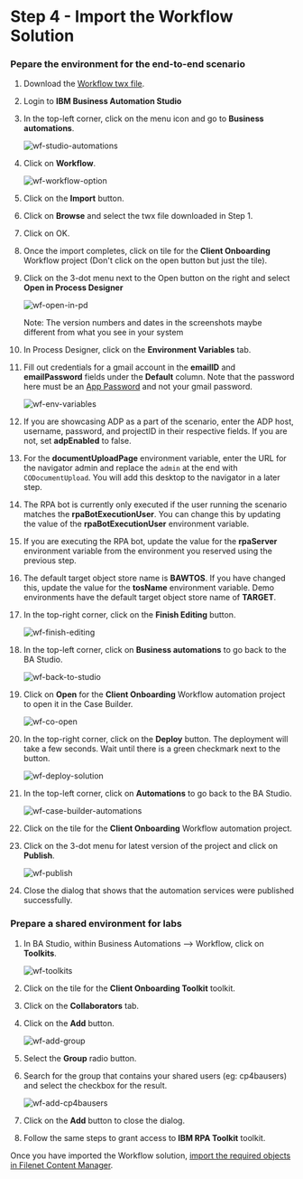 # Step 4 - Import the Workflow Solution

### Pepare the environment for the end-to-end scenario

1. Download the [Workflow twx file](Solution%20Exports/Business%20Automation%20Workflow/Client_Onboarding.twx).

2. Login to **IBM Business Automation Studio**

3. In the top-left corner, click on the menu icon and go to **Business automations**.

   ![wf-studio-automations](images/wf-studio-automations.png)

4. Click on **Workflow**.

   ![wf-workflow-option](images/wf-workflow-option.png)

5. Click on the **Import** button.

6. Click on **Browse** and select the twx file downloaded in Step 1. 

7. Click on OK.

8. Once the import completes, click on tile for the **Client Onboarding** Workflow project (Don't click on the open button but just the tile).

9. Click on the 3-dot menu next to the Open button on the right and select **Open in Process Designer**

   ![wf-open-in-pd](images/wf-open-in-pd.png)

   Note: The version numbers and dates in the screenshots maybe different from what you see in your system

10. In Process Designer, click on the **Environment Variables** tab.

11. Fill out credentials for a gmail account in the **emailID** and **emailPassword** fields under the **Default** column. Note that the password here must be an [App Password](https://support.google.com/accounts/answer/185833?hl=en) and not your gmail password. 

    ![wf-env-variables](images/wf-env-variables.png)

12. If you are showcasing ADP as a part of the scenario, enter the ADP host, username, password, and projectID in their respective fields. If you are not, set **adpEnabled** to false.

13. For the **documentUploadPage** environment variable, enter the URL for the navigator admin and replace the `admin` at the end with `CODocumentUpload`. You will add this desktop to the navigator in a later step.

14. The RPA bot is currently only executed if the user running the scenario matches the **rpaBotExecutionUser**. You can change this by updating the value of the **rpaBotExecutionUser** environment variable.

15. If you are executing the RPA bot, update the value for the **rpaServer** environment variable from the environment you reserved using the previous step.

16. The default target object store name is **BAWTOS**. If you have changed this, update the value for the **tosName** environment variable. Demo environments have the default target object store name of **TARGET**.

17. In the top-right corner, click on the **Finish Editing** button.

    ![wf-finish-editing](images/wf-finish-editing.png)

18. In the top-left corner, click on **Business automations** to go back to the BA Studio.

    ![wf-back-to-studio](images/wf-back-to-studio.png)

19. Click on **Open** for the **Client Onboarding** Workflow automation project to open it in the Case Builder.

    ![wf-co-open](images/wf-co-open.png)

20. In the top-right corner, click on the **Deploy** button. The deployment will take a few seconds. Wait until there is a green checkmark next to the button.

    ![wf-deploy-solution](images/wf-deploy-solution.png)

21. In the top-left corner, click on **Automations** to go back to the BA Studio.

    ![wf-case-builder-automations](images/wf-case-builder-automations.png)

22. Click on the tile for the **Client Onboarding** Workflow automation project.

23. Click on the 3-dot menu for latest version of the project and click on **Publish**.

    ![wf-publish](images/wf-publish.png)

24. Close the dialog that shows that the automation services were published successfully.

### Prepare a shared environment for labs

1. In BA Studio, within Business Automations --> Workflow, click on **Toolkits**.

   ![wf-toolkits](images/wf-toolkits.png)

2. Click on the tile for the **Client Onboarding Toolkit** toolkit.

3. Click on the **Collaborators** tab.

4. Click on the **Add** button.

   ![wf-add-group](images/wf-add-group.png)

5. Select the **Group** radio button.

6. Search for the group that contains your shared users (eg: cp4bausers) and select the checkbox for the result.

   ![wf-add-cp4bausers](images/wf-add-cp4bausers.png)

7. Click on the **Add** button to close the dialog.

8. Follow the same steps to grant access to **IBM RPA Toolkit** toolkit.

Once you have imported the Workflow solution, [import the required objects in Filenet Content Manager](Step%205%20-%20Content%20Manager.md).

